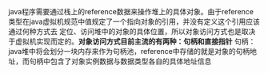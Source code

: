 java程序需要通过栈上的reference数据来操作堆上的具体对象。由于reference类型在java虚拟机规范中值规定了一个指向对象的引用，并没有定义这个引用应该通过何种方式去
定位、访问堆中的对象的具体位置，所以对象访问方式也是取决于虚拟机实现而定的。**对象访问方式目前主流的有两种：句柄和直接指针**
句柄：java堆中将会划分一块内存来作为句柄池，reference中存储的就是对象的句柄地址，而句柄中包含了对象实例数据与数据类型各自的具体地址信息
